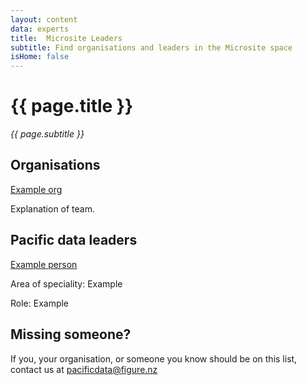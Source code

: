```yaml
---
layout: content
data: experts
title:  Microsite Leaders
subtitle: Find organisations and leaders in the Microsite space
isHome: false
---
```


# {{ page.title }}
_{{ page.subtitle }}_

## Organisations

[Example org](https://example.com)

Explanation of team.


## Pacific data leaders

[Example person](https://example.com)

Area of speciality: Example

Role: Example

## Missing someone?

If you, your organisation, or someone you know should be on this list, contact us at <pacificdata@figure.nz>